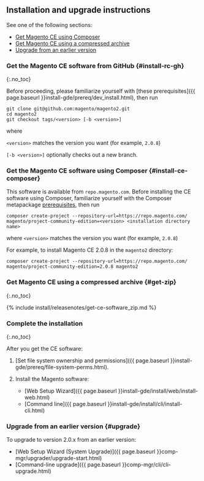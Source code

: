 <div markdown="1">
 
## Installation and upgrade instructions
See one of the following sections:

*	[Get Magento CE using Composer](#install-ce-composer)
*	[Get Magento CE using a compressed archive](#get-zip)
*	[Upgrade from an earlier version](#upgrade)

### Get the Magento CE software from GitHub {#install-rc-gh}
{:.no_toc}

Before proceeding, please familiarize yourself with [these prerequisites]({{ page.baseurl }}install-gde/prereq/dev_install.html), then run

	git clone git@github.com:magento/magento2.git
	cd magento2
	git checkout tags/<version> [-b <version>]

where 

`<version>` matches the version you want (for example, `2.0.8`)

`[-b <version>]` optionally checks out a new branch.

### Get the Magento CE software using Composer {#install-ce-composer}
This software is available from `repo.magento.com`. Before installing the CE software using Composer, familiarize yourself with the Composer metapackage  <a href="{{page.baseurl}}install-gde/prereq/integrator_install.html" target="_blank">prerequisites</a>, then run 

	composer create-project --repository-url=https://repo.magento.com/ magento/project-community-edition=<version> <installation directory name>

where `<version>` matches the version you want (for example, `2.0.8`)

For example, to install Magento CE 2.0.8 in the `magento2` directory:

	composer create-project --repository-url=https://repo.magento.com/ magento/project-community-edition=2.0.8 magento2

### Get Magento CE using a compressed archive {#get-zip}
{:.no_toc}

{% include install/releasenotes/get-ce-software_zip.md %}

### Complete the installation
{:.no_toc}

After you get the CE software:

1.	[Set file system ownership and permissions]({{ page.baseurl }}install-gde/prereq/file-system-perms.html).
2.	Install the Magento software:

	*	[Web Setup Wizard]({{ page.baseurl }}install-gde/install/web/install-web.html)
	*	[Command line]({{ page.baseurl }}install-gde/install/cli/install-cli.html)

### Upgrade from an earlier version {#upgrade}
To upgrade to version 2.0.x from an earlier version:

*	[Web Setup Wizard (System Upgrade)]({{ page.baseurl }}comp-mgr/upgrader/upgrade-start.html)
*	[Command-line upgrade]({{ page.baseurl }}comp-mgr/cli/cli-upgrade.html)
